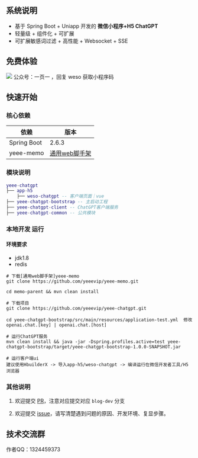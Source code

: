 
## 系统说明

- 基于 Spring Boot + Uniapp 开发的 **微信小程序+H5 ChatGPT**
- 轻量级 + 组件化 + 可扩展
- 可扩展敏感词过滤 + 高性能 + Websocket + SSE

## 免费体验

![](https://oos.yeee.vip/yeee-blog-web/qrcode_for_gh_472a7acc3579_258.jpg)
公众号：一页一    ，回复 weso 获取小程序码

## 快速开始

### 核心依赖

| 依赖                          | 版本                                                   |
|-----------------------------|------------------------------------------------------|
| Spring Boot                 | 2.6.3                                                |
| yeee-memo                   | [通用web脚手架](https://github.com/yeeevip/yeee-memo.git) |

### 模块说明

```lua
yeee-chatgpt
├── app-h5
    ├── weso-chatgpt -- 客户端页面｜vue
├── yeee-chatgpt-bootstrap -- 主启动工程
├── yeee-chatgpt-client -- ChatGPT客户端服务
├── yeee-chatgpt-common -- 公共模块
```

### 本地开发 运行

#### 环境要求

- jdk1.8
- redis

```
# 下载[通用web脚手架]yeee-memo
git clone https://github.com/yeeevip/yeee-memo.git

cd memo-parent && mvn clean install

# 下载项目
git clone https://github.com/yeeevip/yeee-chatgpt.git

cd yeee-chatgpt-bootstrap/src/main/resources/application-test.yml  修改  openai.chat.[key] | openai.chat.[host]

# 运行ChatGPT服务
mvn clean install && java -jar -Dspring.profiles.active=test yeee-chatgpt-bootstrap/target/yeee-chatgpt-bootstrap-1.0.0-SNAPSHOT.jar

# 运行客户端ui
建议使用HbuilderX -> 导入app-h5/weso-chatgpt -> 编译运行在微信开发者工具/H5浏览器
```

### 其他说明

1. 欢迎提交 [PR](https://www.yeee.vip)，注意对应提交对应 `blog-dev` 分支

2. 欢迎提交 [issue](https://github.com/yeeevip/yeee-blog/issues)，请写清楚遇到问题的原因、开发环境、复显步骤。

## 技术交流群

作者QQ：1324459373
